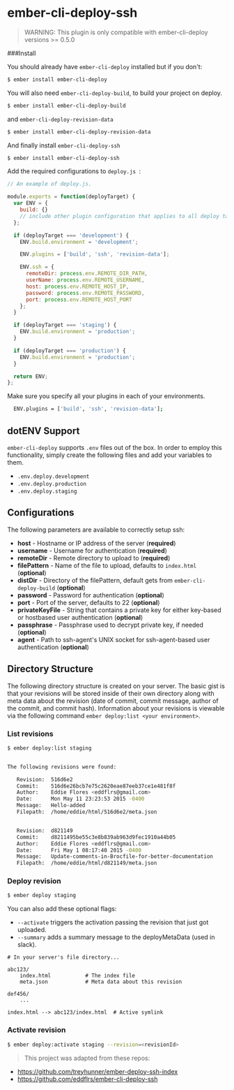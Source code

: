 # ember-cli-deploy-ssh #

> WARNING: This plugin is only compatible with ember-cli-deploy versions >= 0.5.0

###Install

You should already have `ember-cli-deploy` installed but if you don't:

```sh
$ ember install ember-cli-deploy
```

You will also need `ember-cli-deploy-build`, to build your project on deploy.

```sh
$ ember install ember-cli-deploy-build
```

and  `ember-cli-deploy-revision-data`

```sh
$ ember install ember-cli-deploy-revision-data
```

And finally install `ember-cli-deploy-ssh`

```sh
$ ember install ember-cli-deploy-ssh
```

Add the required configurations to  `deploy.js `:

```js
// An example of deploy.js.

module.exports = function(deployTarget) {
  var ENV = {
    build: {}
    // include other plugin configuration that applies to all deploy targets here
  };

  if (deployTarget === 'development') {
    ENV.build.environment = 'development';

    ENV.plugins = ['build', 'ssh', 'revision-data'];

    ENV.ssh = {
      remoteDir: process.env.REMOTE_DIR_PATH,
      userName: process.env.REMOTE_USERNAME,
      host: process.env.REMOTE_HOST_IP,
      password: process.env.REMOTE_PASSWORD,
      port: process.env.REMOTE_HOST_PORT
    };
  }

  if (deployTarget === 'staging') {
    ENV.build.environment = 'production';
  }

  if (deployTarget === 'production') {
    ENV.build.environment = 'production';
  }

  return ENV;
};
```

Make sure you specify all your plugins in each of your environments.

```sh
  ENV.plugins = ['build', 'ssh', 'revision-data'];
```

## dotENV Support

`ember-cli-deploy` supports `.env` files out of the box. In order to employ this functionality, simply create the following files and add your variables to them.

* `.env.deploy.development`
* `.env.deploy.production`
* `.env.deploy.staging`

## Configurations

The following parameters are available to correctly setup ssh:

* **host** - Hostname or IP address of the server (**required**)
* **username** - Username for authentication (**required**)
* **remoteDir** - Remote directory to upload to (**required**)
* **filePattern** - Name of the file to upload, defaults to `index.html` (**optional**)
* **distDir** - Directory of the filePattern, default gets from `ember-cli-deploy-build` (**optional**)
* **password** - Password for authentication (**optional**)
* **port** - Port of the server, defaults to 22 (**optional**)
* **privateKeyFile** - String that contains a private key for either key-based or hostbased user authentication (**optional**)
* **passphrase** - Passphrase used to decrypt private key, if needed (**optional**)
* **agent** - Path to ssh-agent's UNIX socket for ssh-agent-based user authentication (**optional**)


## Directory Structure

The following directory structure is created on your server. The basic gist is that your revisions will be stored inside of their own directory along with meta data about the revision (date of commit, commit message, author of the commit, and commit hash). Information about your revisions is viewable via the following command `ember deploy:list <your environment>`.

### List revisions

```sh
$ ember deploy:list staging
```

```sh

The following revisions were found:

   Revision:  516d6e2
   Commit:    516d6e26bcb7e75c2620eae87eeb37ce1e481f8f
   Author:    Eddie Flores <eddflrs@gmail.com>
   Date:      Mon May 11 23:23:53 2015 -0400
   Message:   Hello-added
   Filepath:  /home/eddie/html/516d6e2/meta.json


   Revision:  d821149
   Commit:    d8211495be55c3e8b839ab963d9fec1910a44b05
   Author:    Eddie Flores <eddflrs@gmail.com>
   Date:      Fri May 1 08:17:40 2015 -0400
   Message:   Update-comments-in-Brocfile-for-better-documentation
   Filepath:  /home/eddie/html/d821149/meta.json

```

### Deploy revision

```sh
$ ember deploy staging
```
You can also add these optional flags:

  * `--activate` triggers the activation passing the revision that just got uploaded.
  * `--summary` adds a summary message to the deployMetaData (used in slack).

```
# In your server's file directory...

abc123/
    index.html           # The index file
    meta.json            # Meta data about this revision

def456/
    ...

index.html --> abc123/index.html  # Active symlink

```

### Activate revision

```sh
$ ember deploy:activate staging --revision=<revisionId>
```

> This project was adapted from these repos:
 * https://github.com/treyhunner/ember-deploy-ssh-index
 * https://github.com/eddflrs/ember-cli-deploy-ssh
